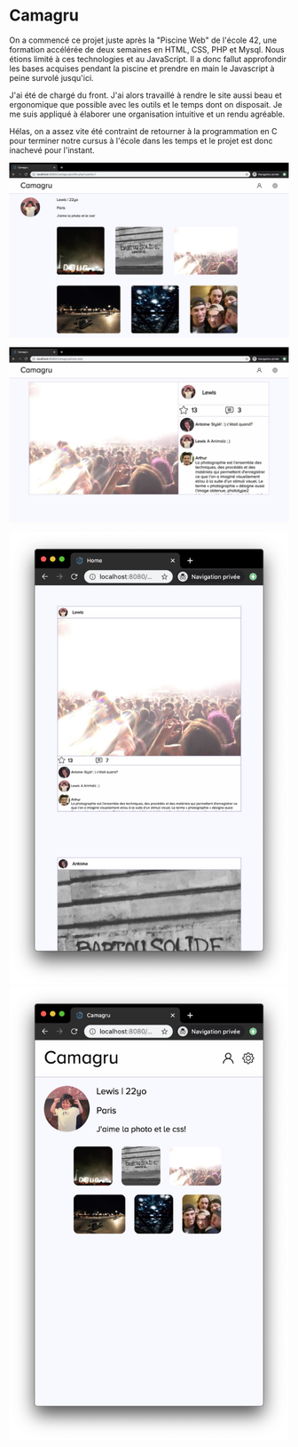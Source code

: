 # Camagru

On a commencé ce projet juste après la "Piscine Web" de l'école 42, une formation accélérée de deux semaines en HTML, CSS, PHP et Mysql. Nous étions limité à ces technologies et au JavaScript. Il a donc fallut approfondir les bases acquises pendant la piscine et prendre en main le Javascript à peine survolé jusqu'ici.

J'ai été de chargé du front. J'ai alors travaillé à rendre le site aussi beau et ergonomique que possible avec les outils et le temps dont on disposait. Je me suis appliqué à élaborer une organisation intuitive et un rendu agréable.

Hélas, on a assez vite été contraint de retourner à la programmation en C pour terminer notre cursus à l'école dans les temps et le projet est donc inachevé pour l'instant.


![](pics/pic1.png)  

![](pics/Pic2.png)  

![](pics/pic4.png)
![](pics/pic5.png) 
